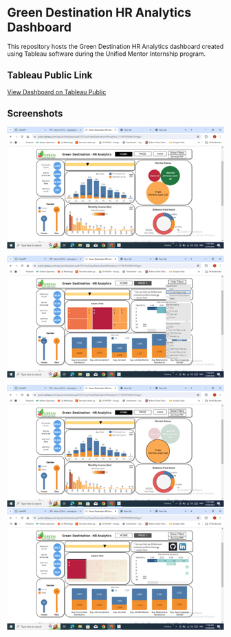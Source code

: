 
# Green Destination HR Analytics Dashboard

This repository hosts the Green Destination HR Analytics dashboard created using Tableau software during the Unified Mentor Internship program.

## Tableau Public Link
[View Dashboard on Tableau Public](https://public.tableau.com/app/profile/akash.patil7337/viz/GreenDestinationHRAnalytics_17138755928410/Page1)

## Screenshots


![Dashboard Screenshot 1](https://github.com/akashpatil108/Tableau-dashboard/blob/aa6bb224eb4ae579203a36bab698d25ae0a80e8e/Screenshot%20(26).png)

![Dashboard Screenshot 2](https://github.com/akashpatil108/Tableau-dashboard/blob/aa6bb224eb4ae579203a36bab698d25ae0a80e8e/Screenshot%20(25).png)

![Dashboard Screenshot 3](https://github.com/akashpatil108/Tableau-dashboard/blob/aa6bb224eb4ae579203a36bab698d25ae0a80e8e/Screenshot%20(27).png)
![Dashboard Screenshot 4](https://github.com/akashpatil108/Tableau-dashboard/blob/aa6bb224eb4ae579203a36bab698d25ae0a80e8e/Screenshot%20(28).png)
